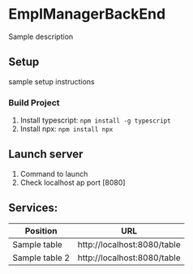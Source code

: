 # EmplManagerBackEnd

Sample description 

## Setup

sample setup instructions

### Build Project

1. Install typescript: `npm install -g typescript`
2. Install npx: `npm install npx`

## Launch server

1. Command to launch
2. Check localhost ap port [8080]

## Services:

| Position | URL |
|----------|-----|
|Sample table    | http://localhost:8080/table|
|Sample table  2  | http://localhost:8080/table|
